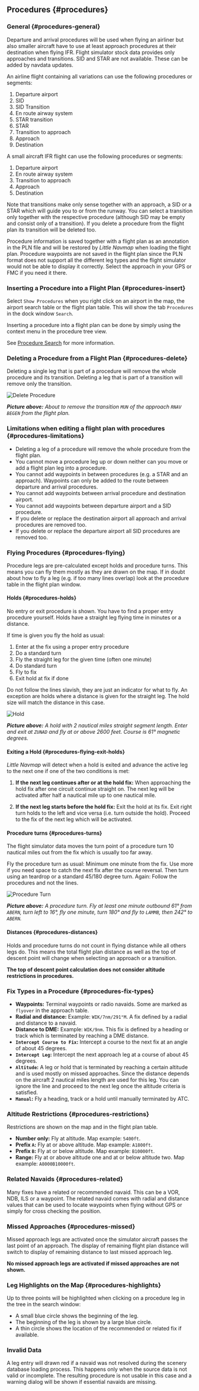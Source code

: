 ## Procedures {#procedures}

### General {#procedures-general}

Departure and arrival procedures will be used when flying an airliner but also smaller aircraft have to use at least approach procedures at their destination when flying IFR.
Flight simulator stock data provides only approaches and transitions. SID and STAR are not available. These can be added by navdata updates.

An airline flight containing all variations can use the following procedures or segments:

1. Departure airport
2. SID
3. SID Transition
4. En route airway system
5. STAR transition
6. STAR
7. Transition to approach
8. Approach
9. Destination

A small aircraft IFR flight can use the following procedures or segments:

1. Departure airport
4. En route airway system
7. Transition to approach
8. Approach
9. Destination

Note that transitions make only sense together with an approach, a SID or a STAR which will guide you to or from the runway. You can select a transition only together with the respective procedure (although SID may be empty and consist only of a transition). If you delete a procedure from the flight plan its transition will be deleted too.

Procedure information is saved together with a flight plan as an annotation in the PLN file and will be restored by _Little Navmap_ when loading the flight plan.
Procedure waypoints are not saved in the flight plan since the PLN format does not support all the different leg types and the flight simulator would not be able to display it correctly. Select the approach in your GPS or FMC if you need it there.

### Inserting a Procedure into a Flight Plan {#procedures-insert}

Select `Show Procedures` when you right click on an airport in the map, the airport search table or the flight plan table. This will show the tab `Procedures` in the dock window `Search`.

Inserting a procedure into a flight plan can be done by simply using the context menu in the procedure tree view.

See [Procedure Search](SEARCHPROCS.md) for more information.

### Deleting a Procedure from a Flight Plan {#procedures-delete}

Deleting a single leg that is part of a procedure will remove the whole procedure and its transition. Deleting a leg that is part of a transition will remove only the transition.

![Delete Procedure](../images/deleteprocedure.jpg "Delete Procedure")

_**Picture above:** About to remove the transition `MUN` of the approach `RNAV BEGEN` from the flight plan._


### Limitations when editing a flight plan with procedures {#procedures-limitations}

* Deleting a leg of a procedure will remove the whole procedure from the flight plan.
* You cannot move a procedure leg up or down neither can you move or add a flight plan leg into a procedure.
* You cannot add waypoints in between procedures (e.g. a STAR and an approach). Waypoints can only be added to the route between departure and arrival procedures.
* You cannot add waypoints between arrival procedure and destination airport.
* You cannot add waypoints between departure airport and a SID procedure.
* If you delete or replace the destination airport all approach and arrival procedures are removed too.
* If you delete or replace the departure airport all SID procedures are removed too.

### Flying Procedures {#procedures-flying}

Procedure legs are pre-calculated except holds and procedure turns. This means you can fly them mostly as they are drawn on the map. If in doubt about how to fly a leg \(e.g. if too many lines overlap\) look at the procedure table in the flight plan window.

#### Holds {#procedures-holds}

No entry or exit procedure is shown. You have to find a proper entry procedure yourself. Holds have a straight leg flying time in minutes or a distance.

If time is given you fly the hold as usual:

1. Enter at the fix using a proper entry procedure
1. Do a standard turn
1. Fly the straight leg for the given time \(often one minute\)
1. Do standard turn
2. Fly to fix
3. Exit hold at fix if done

Do not follow the lines slavish, they are just an indicator for what to fly. An exception are holds where a distance is given for the straight leg. The hold size will match the distance in this case. 

![Hold](../images/hold.jpg "Hold")

_**Picture above:** A hold with 2 nautical miles straight segment length. Enter and exit at `ZUNAD` and fly at or above 2600 feet. Course is 61° magnetic degrees._

#### Exiting a Hold {#procedures-flying-exit-holds}

_Little Navmap_ will detect when a hold is exited and advance the active leg to the next one if one of the two conditions is met:

1. **If the next leg continues after or at the hold fix:** When approaching the hold fix after one circuit continue straight on. The next leg will be activated after half a nautical mile up to one nautical mile.

2. **If the next leg starts before the hold fix:** Exit the hold at its fix. Exit right turn holds to the left and vice versa \(i.e. turn outside the hold\). Proceed to the fix of the next leg which will be activated.

#### Procedure turns {#procedures-turns}

The flight simulator data moves the turn point of a procedure turn 10 nautical miles out from the fix which is usually too far away.

Fly the procedure turn as usual: Minimum one minute from the fix. Use more if you need space to catch the next fix after the course reversal. Then turn using an teardrop or a standard 45/180 degree turn. Again: Follow the procedures and not the lines.

![Procedure Turn](../images/procedureturn.jpg "Procedure Turn")

_**Picture above:** A procedure turn. Fly at least one minute outbound 61° from `ABERN`, turn left to 16°, fly one minute, turn 180° and fly to `LAMMB`, then 242° to `ABERN`._

#### Distances {#procedures-distances}

Holds and procedure turns do not count in flying distance while all others legs do. This means the total flight plan distance as well as the top of descent point will change when selecting an approach or a transition.

**The top of descent point calculation does not consider altitude restrictions in procedures.**

### Fix Types in a Procedure {#procedures-fix-types}

* **Waypoints:** Terminal waypoints or radio navaids. Some are marked as `flyover` in the approach table.
* **Radial and distance:** Example: `WIK/7nm/291°M`. A fix defined by a radial and distance to a navaid.
* **Distance to DME:** Example: `WIK/9nm`. This fix is defined by a heading or track which is terminated by reaching a DME distance.
* **`Intercept Course to Fix`:** Intercept a course to the next fix at an angle of about 45 degrees.
* **`Intercept Leg`:** Intercept the next approach leg at a course of about 45 degrees.
* **`Altitude`:** A leg or hold that is terminated by reaching a certain altitude and is used mostly on missed approaches. Since the distance depends on the aircraft 2 nautical miles length are used for this leg. You can ignore the line and proceed to the next leg once the altitude criteria is satisfied.
* **`Manual`:** Fly a heading, track or a hold until manually terminated by ATC.

### Altitude Restrictions {#procedures-restrictions}

Restrictions are shown on the map and in the flight plan table.

* **Number only:** Fly at altitude. Map example: `5400ft`.
* **Prefix **`A`**:** Fly at or above altitude. Map example: `A1800ft`.
* **Prefix **`B`**:** Fly at or below altitude. Map example: `B10000ft`.
* **Range:** Fly at or above altitude one and at or below altitude two. Map example: `A8000B10000ft`.

### Related Navaids {#procedures-related}

Many fixes have a related or recommended navaid. This can be a VOR, NDB, ILS or a waypoint. The related navaid comes with radial and distance values that can be used to locate waypoints when flying without GPS or simply for cross checking the position.

### Missed Approaches {#procedures-missed}

Missed approach legs are activated once the simulator aircraft passes the last point of an approach. The display of remaining flight plan distance will switch to display of remaining distance to last missed approach leg.

**No missed approach legs are activated if missed approaches are not shown.**

### Leg Highlights on the Map {#procedures-highlights}

Up to three points will be highlighted when clicking on a procedure leg in the tree in the search window:

* A small blue circle shows the beginning of the leg.
* The beginning of the leg is shown by a large blue circle.
* A thin circle shows the location of the recommended or related fix if available.

### Invalid Data

A leg entry will drawn red if a navaid was not resolved during the scenery database loading process. This happens only when the source data is not valid or incomplete. The resulting procedure is not usable in this case and a warning dialog will be shown if essential navaids are missing.
